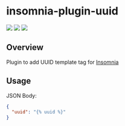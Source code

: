 # insomnia-plugin-uuid

![](https://img.shields.io/github/package-json/v/wallanaq/insomnia-plugin-uuid)
![](https://img.shields.io/github/last-commit/wallanaq/insomnia-plugin-uuid)
![](https://img.shields.io/npm/v/uuid?label=uuid)

## Overview

Plugin to add UUID template tag for [Insomnia](https://insomnia.rest/)

## Usage

JSON Body:
```json
{
  "uuid": "{% uuid %}"
}
```